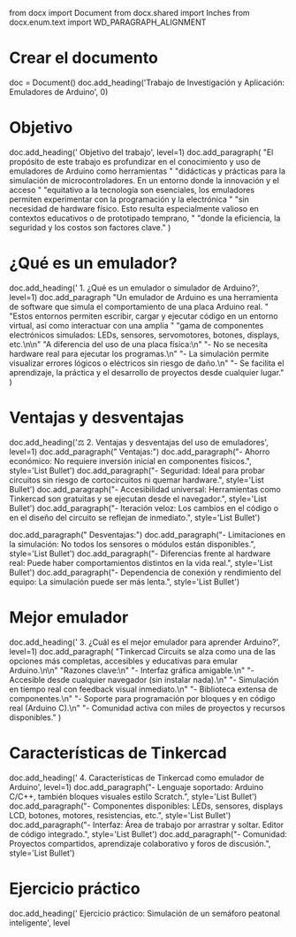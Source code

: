 from docx import Document
from docx.shared import Inches
from docx.enum.text import WD_PARAGRAPH_ALIGNMENT

# Crear el documento
doc = Document()
doc.add_heading('Trabajo de Investigación y Aplicación: Emuladores de Arduino', 0)

# Objetivo
doc.add_heading(' Objetivo del trabajo', level=1)
doc.add_paragraph(
    "El propósito de este trabajo es profundizar en el conocimiento y uso de emuladores de Arduino como herramientas "
    "didácticas y prácticas para la simulación de microcontroladores. En un entorno donde la innovación y el acceso "
    "equitativo a la tecnología son esenciales, los emuladores permiten experimentar con la programación y la electrónica "
    "sin necesidad de hardware físico. Esto resulta especialmente valioso en contextos educativos o de prototipado temprano, "
    "donde la eficiencia, la seguridad y los costos son factores clave."
)

# ¿Qué es un emulador?
doc.add_heading(' 1. ¿Qué es un emulador o simulador de Arduino?', level=1)
doc.add_paragraph
    "Un emulador de Arduino es una herramienta de software que simula el comportamiento de una placa Arduino real. "
    "Estos entornos permiten escribir, cargar y ejecutar código en un entorno virtual, así como interactuar con una amplia "
    "gama de componentes electrónicos simulados: LEDs, sensores, servomotores, botones, displays, etc.\n\n"
    "A diferencia del uso de una placa física:\n"
    "- No se necesita hardware real para ejecutar los programas.\n"
    "- La simulación permite visualizar errores lógicos o eléctricos sin riesgo de daño.\n"
    "- Se facilita el aprendizaje, la práctica y el desarrollo de proyectos desde cualquier lugar."
)

# Ventajas y desventajas
doc.add_heading('⚖ 2. Ventajas y desventajas del uso de emuladores', level=1)
doc.add_paragraph(" Ventajas:")
doc.add_paragraph("- Ahorro económico: No requiere inversión inicial en componentes físicos.", style='List Bullet')
doc.add_paragraph("- Seguridad: Ideal para probar circuitos sin riesgo de cortocircuitos ni quemar hardware.", style='List Bullet')
doc.add_paragraph("- Accesibilidad universal: Herramientas como Tinkercad son gratuitas y se ejecutan desde el navegador.", style='List Bullet')
doc.add_paragraph("- Iteración veloz: Los cambios en el código o en el diseño del circuito se reflejan de inmediato.", style='List Bullet')

doc.add_paragraph(" Desventajas:")
doc.add_paragraph("- Limitaciones en la simulación: No todos los sensores o módulos están disponibles.", style='List Bullet')
doc.add_paragraph("- Diferencias frente al hardware real: Puede haber comportamientos distintos en la vida real.", style='List Bullet')
doc.add_paragraph("- Dependencia de conexión y rendimiento del equipo: La simulación puede ser más lenta.", style='List Bullet')

# Mejor emulador
doc.add_heading(' 3. ¿Cuál es el mejor emulador para aprender Arduino?', level=1)
doc.add_paragraph(
    "Tinkercad Circuits se alza como una de las opciones más completas, accesibles y educativas para emular Arduino.\n\n"
    "Razones clave:\n"
    "- Interfaz gráfica amigable.\n"
    "- Accesible desde cualquier navegador (sin instalar nada).\n"
    "- Simulación en tiempo real con feedback visual inmediato.\n"
    "- Biblioteca extensa de componentes.\n"
    "- Soporte para programación por bloques y en código real (Arduino C).\n"
    "- Comunidad activa con miles de proyectos y recursos disponibles."
)

# Características de Tinkercad
doc.add_heading(' 4. Características de Tinkercad como emulador de Arduino', level=1)
doc.add_paragraph("- Lenguaje soportado: Arduino C/C++, también bloques visuales estilo Scratch.", style='List Bullet')
doc.add_paragraph("- Componentes disponibles: LEDs, sensores, displays LCD, botones, motores, resistencias, etc.", style='List Bullet')
doc.add_paragraph("- Interfaz: Área de trabajo por arrastrar y soltar. Editor de código integrado.", style='List Bullet')
doc.add_paragraph("- Comunidad: Proyectos compartidos, aprendizaje colaborativo y foros de discusión.", style='List Bullet')

# Ejercicio práctico
doc.add_heading(' Ejercicio práctico: Simulación de un semáforo peatonal inteligente', level

